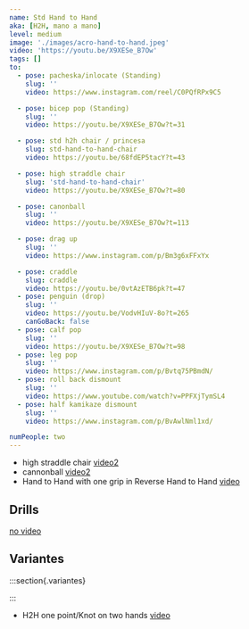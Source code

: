 ```yaml
---
name: Std Hand to Hand
aka: [H2H, mano a mano]
level: medium
image: './images/acro-hand-to-hand.jpeg'
video: 'https://youtu.be/X9XESe_B7Ow'
tags: []
to:
  - pose: pacheska/inlocate (Standing)
    slug: ''
    video: https://www.instagram.com/reel/C0PQfRPx9C5

  - pose: bicep pop (Standing)
    slug: ''
    video: https://youtu.be/X9XESe_B7Ow?t=31

  - pose: std h2h chair / princesa
    slug: std-hand-to-hand-chair
    video: https://youtu.be/68fdEP5tacY?t=43

  - pose: high straddle chair
    slug: 'std-hand-to-hand-chair'
    video: https://youtu.be/X9XESe_B7Ow?t=80

  - pose: canonball
    slug: ''
    video: https://youtu.be/X9XESe_B7Ow?t=113

  - pose: drag up
    slug: ''
    video: https://www.instagram.com/p/Bm3g6xFFxYx

  - pose: craddle
    slug: craddle
    video: https://youtu.be/0vtAzETB6pk?t=47
  - pose: penguin (drop)
    slug: ''
    video: https://youtu.be/VodvHIuV-8o?t=265
    canGoBack: false
  - pose: calf pop
    slug: ''
    video: https://youtu.be/X9XESe_B7Ow?t=98
  - pose: leg pop
    slug: ''
    video: https://www.instagram.com/p/Bvtq75PBmdN/
  - pose: roll back dismount
    slug: ''
    video: https://www.youtube.com/watch?v=PPFXjTymSL4
  - pose: half kamikaze dismount
    slug: ''
    video: https://www.instagram.com/p/BvAwlNml1xd/

numPeople: two
---
```


- high straddle chair [video2](https://www.instagram.com/p/Blw2SGFHni6/)
- cannonball [video2](https://www.instagram.com/p/Bl8Nkexjmsv/)
- Hand to Hand with one grip in Reverse Hand to Hand [video](https://www.facebook.com/karentka/videos/10217541124906503/)

## Drills

[no video](https://www.youtube.com/)

## Variantes

:::section{.variantes}

<!-- - [![star no hands](./images/acroyoga-star-no-hands.jpeg)](https://youtu.be/NXz2Xvv_HbY?t=18)
  _no hands star_ -->

:::

- H2H one point/Knot on two hands [video](https://youtu.be/VodvHIuV-8o?t=193)
